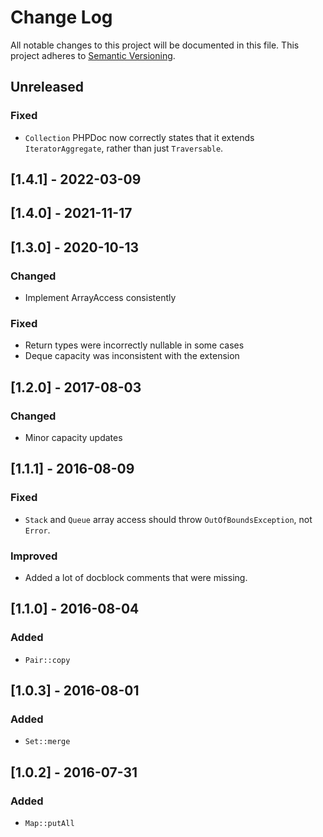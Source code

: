 # Change Log
All notable changes to this project will be documented in this file.
This project adheres to [Semantic Versioning](http://semver.org/).

## Unreleased
### Fixed
- `Collection` PHPDoc now correctly states that it extends `IteratorAggregate`, rather than just `Traversable`.

## [1.4.1] - 2022-03-09

## [1.4.0] - 2021-11-17

## [1.3.0] - 2020-10-13
### Changed
- Implement ArrayAccess consistently
### Fixed
- Return types were incorrectly nullable in some cases
- Deque capacity was inconsistent with the extension

## [1.2.0] - 2017-08-03
### Changed
- Minor capacity updates

## [1.1.1] - 2016-08-09
### Fixed
- `Stack` and `Queue` array access should throw `OutOfBoundsException`, not `Error`.

### Improved
- Added a lot of docblock comments that were missing.

## [1.1.0] - 2016-08-04
### Added
- `Pair::copy`

## [1.0.3] - 2016-08-01
### Added
- `Set::merge`

## [1.0.2] - 2016-07-31
### Added
- `Map::putAll`
